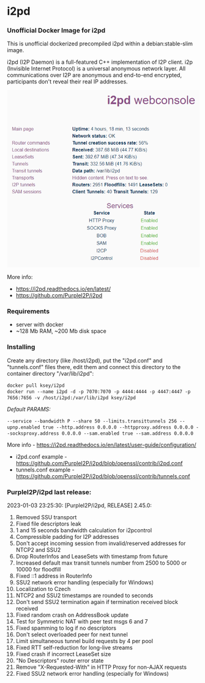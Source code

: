 # i2pd
### Unofficial Docker Image for i2pd
This is unofficial dockerized precompiled i2pd within a debian:stable-slim image.

i2pd (I2P Daemon) is a full-featured C++ implementation of I2P client. i2p (Invisible Internet Protocol) is a universal anonymous network layer. All communications over I2P are anonymous and end-to-end encrypted, participants don't reveal their real IP addresses.

![i2pd](https://raw.githubusercontent.com/MrKsey/i2pd/master/i2pd.PNG)

More info:
- https://i2pd.readthedocs.io/en/latest/
- https://github.com/PurpleI2P/i2pd

### Requirements

* server with docker
* ~128 Mb RAM, ~200 Mb disk space 

### Installing

Create any directory (like /host/i2pd), put the "i2pd.conf" and "tunnels.conf" files there, edit them and connect this directory to the container directory "/var/lib/i2pd":
```
docker pull ksey/i2pd
docker run --name i2pd -d -p 7070:7070 -p 4444:4444 -p 4447:4447 -p 7656:7656 -v /host/i2pd:/var/lib/i2pd ksey/i2pd
```

*Default PARAMS:*
```
--service --bandwidth P --share 50 --limits.transittunnels 256 --upnp.enabled true --http.address 0.0.0.0 --httpproxy.address 0.0.0.0 --socksproxy.address 0.0.0.0 --sam.enabled true --sam.address 0.0.0.0
```
More info - https://i2pd.readthedocs.io/en/latest/user-guide/configuration/

* i2pd.conf example - https://github.com/PurpleI2P/i2pd/blob/openssl/contrib/i2pd.conf 
* tunnels.conf example - https://github.com/PurpleI2P/i2pd/blob/openssl/contrib/tunnels.conf





















































































### PurpleI2P/i2pd last release:
2023-01-03 23:25:30: [PurpleI2P/i2pd, RELEASE] 2.45.0:

1. Removed SSU transport
2.  Fixed file descriptors leak
3. 1 and 15 seconds bandwidth calculation for i2pcontrol
4. Compressible padding for I2P addresses
5. Don't accept incoming session from invalid/reserved addresses for NTCP2 and SSU2
6. Drop RouterInfos and LeaseSets with timestamp from future
7. Increased default max transit tunnels number from 2500 to 5000 or 10000 for floodfill
8. Fixed ::1 address in RouterInfo
9. SSU2 network error handling (especially for Windows)
10. Localization to Czech
11. NTCP2 and SSU2 timestamps are rounded to seconds
12. Don't send SSU2 termination again if termination received block received
13. Fixed random crash on AddressBook update
14. Test for Symmetric NAT with peer test msgs 6 and 7
15.  Fixed spamming to log if no descriptors
16. Don't select overloaded peer for next tunnel
17. Limit simultaneous tunnel build requests by 4 per pool
18. Fixed RTT self-reduction for long-live streams
19. Fixed crash if incorrect LeaseSet size
20. "No Descriptors" router error state
21. Remove "X-Requested-With" in HTTP Proxy for non-AJAX requests
22.  Fixed SSU2 network error handling (especially for Windows)
